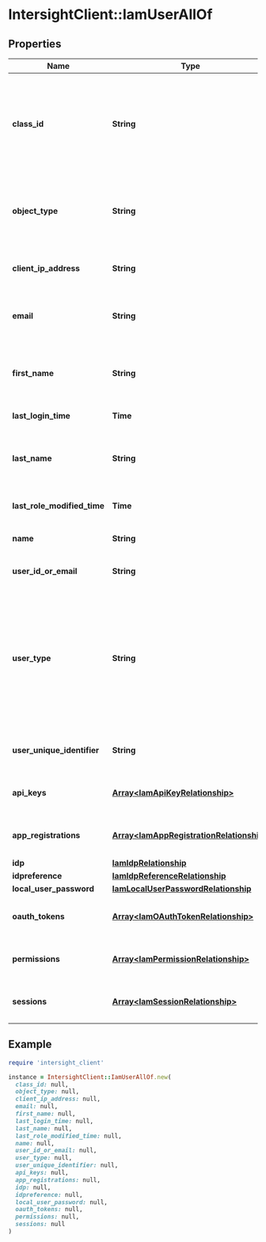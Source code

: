 # IntersightClient::IamUserAllOf

## Properties

| Name | Type | Description | Notes |
| ---- | ---- | ----------- | ----- |
| **class_id** | **String** | The fully-qualified name of the instantiated, concrete type. This property is used as a discriminator to identify the type of the payload when marshaling and unmarshaling data. | [default to &#39;iam.User&#39;] |
| **object_type** | **String** | The fully-qualified name of the instantiated, concrete type. The value should be the same as the &#39;ClassId&#39; property. | [default to &#39;iam.User&#39;] |
| **client_ip_address** | **String** | IP address from which the user last logged in to Intersight. | [optional][readonly] |
| **email** | **String** | Email of the user. Users are added to Intersight using the email configured in the IdP. | [optional] |
| **first_name** | **String** | First name of the user. This field is populated from the IdP attributes received after authentication. | [optional][readonly] |
| **last_login_time** | **Time** | Last successful login time for user. | [optional][readonly] |
| **last_name** | **String** | Last name of the user. This field is populated from the IdP attributes received after authentication. | [optional][readonly] |
| **last_role_modified_time** | **Time** | Last role modification time for user. | [optional][readonly] |
| **name** | **String** | Name as configured in the IdP. | [optional][readonly] |
| **user_id_or_email** | **String** | UserID or email as configured in the IdP. | [optional] |
| **user_type** | **String** | Type of the User. If a user is added manually by specifying the email address, or has logged in using groups, based on the IdP attributes received during authentication. If added manually, the user type will be static, otherwise dynamic. | [optional][readonly] |
| **user_unique_identifier** | **String** | Unique id of the user used by the identity provider to store the user. | [optional][readonly] |
| **api_keys** | [**Array&lt;IamApiKeyRelationship&gt;**](IamApiKeyRelationship.md) | An array of relationships to iamApiKey resources. | [optional][readonly] |
| **app_registrations** | [**Array&lt;IamAppRegistrationRelationship&gt;**](IamAppRegistrationRelationship.md) | An array of relationships to iamAppRegistration resources. | [optional][readonly] |
| **idp** | [**IamIdpRelationship**](IamIdpRelationship.md) |  | [optional] |
| **idpreference** | [**IamIdpReferenceRelationship**](IamIdpReferenceRelationship.md) |  | [optional] |
| **local_user_password** | [**IamLocalUserPasswordRelationship**](IamLocalUserPasswordRelationship.md) |  | [optional] |
| **oauth_tokens** | [**Array&lt;IamOAuthTokenRelationship&gt;**](IamOAuthTokenRelationship.md) | An array of relationships to iamOAuthToken resources. | [optional][readonly] |
| **permissions** | [**Array&lt;IamPermissionRelationship&gt;**](IamPermissionRelationship.md) | An array of relationships to iamPermission resources. | [optional] |
| **sessions** | [**Array&lt;IamSessionRelationship&gt;**](IamSessionRelationship.md) | An array of relationships to iamSession resources. | [optional][readonly] |

## Example

```ruby
require 'intersight_client'

instance = IntersightClient::IamUserAllOf.new(
  class_id: null,
  object_type: null,
  client_ip_address: null,
  email: null,
  first_name: null,
  last_login_time: null,
  last_name: null,
  last_role_modified_time: null,
  name: null,
  user_id_or_email: null,
  user_type: null,
  user_unique_identifier: null,
  api_keys: null,
  app_registrations: null,
  idp: null,
  idpreference: null,
  local_user_password: null,
  oauth_tokens: null,
  permissions: null,
  sessions: null
)
```

